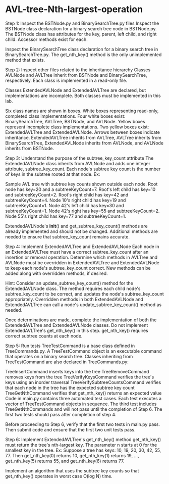 # AVL-tree-Nth-largest-operation
Step 1: Inspect the BSTNode.py and BinarySearchTree.py files
Inspect the BSTNode class declaration for a binary search tree node in BSTNode.py. The BSTNode class has attributes for the key, parent, left child, and right child. Accessor methods exist for each.

Inspect the BinarySearchTree class declaration for a binary search tree in BinarySearchTree.py. The get_nth_key() method is the only unimplemented method that exists.


Step 2: Inspect other files related to the inheritance hierarchy
Classes AVLNode and AVLTree inherit from BSTNode and BinarySearchTree, respectively. Each class is implemented in a read-only file.

Classes ExtendedAVLNode and ExtendedAVLTree are declared, but implementations are incomplete. Both classes must be implemented in this lab.

Six class names are shown in boxes. White boxes representing read-only, completed class implementations. Four white boxes exist: BinarySearchTree, AVLTree, BSTNode, and AVLNode. Yellow boxes represent incomplete class implementations. Two yellow boxes exist: ExtendedAVLTree and ExtendedAVLNode. Arrows between boxes indicate inheritance. ExtendedAVLTree inherits from AVLTree, AVLTree inherits from BinarySearchTree, ExtendedAVLNode inherits from AVLNode, and AVLNode inherits from BSTNode.

Step 3: Understand the purpose of the subtree_key_count attribute
The ExtendedAVLNode class inherits from AVLNode and adds one integer attribute, subtree_key_count. Each node's subtree key count is the number of keys in the subtree rooted at that node. Ex:

Sample AVL tree with subtree key counts shown outside each node. Root node has key=20 and a subtreeKeyCount=7. Root's left child has key=10 and subtreeKeyCount=2. Root's right child  has key=42 and subtreeKeyCount=4. Node 10's right child has key=19 and subtreeKeyCount=1. Node 42's left child has key=30 and subtreeKeyCount=1. Node 42's right has key=55 and subtreeKeyCount=2. Node 55's right child has key=77 and subtreeKeyCount=1.

ExtendedAVLNode's __init__() and get_subtree_key_count() methods are already implemented and should not be changed. Additional methods are needed to ensure that subtree_key_count remains accurate.


Step 4: Implement ExtendedAVLTree and ExtendedAVLNode
Each node in an ExtendedAVLTree must have a correct subtree_key_count after an insertion or removal operation. Determine which methods in AVLTree and AVLNode must be overridden in ExtendedAVLTree and ExtendedAVLNode to keep each node's subtree_key_count correct. New methods can be added along with overridden methods, if desired.

Hint: Consider an update_subtree_key_count() method for the ExtendedAVLNode class. The method requires each child node's subtree_key_count to be correct, and updates the node's subtree_key_count appropriately. Overridden methods in both ExtendedAVLNode and ExtendedAVLTree can call a node's update_subtree_key_count() method as needed.

Once determinations are made, complete the implementation of both the ExtendedAVLTree and ExtendedAVLNode classes. Do not implement ExtendedAVLTree's get_nth_key() in this step. get_nth_key() requires correct subtree counts at each node.


Step 5: Run tests
TreeTestCommand is a base class defined in TreeCommands.py. A TreeTestCommand object is an executable command that operates on a binary search tree. Classes inheriting from TreeTestCommand are also declared in TreeCommands.py:

TreeInsertCommand inserts keys into the tree
TreeRemoveCommand removes keys from the tree
TreeVerifyKeysCommand verifies the tree's keys using an inorder traversal
TreeVerifySubtreeCountsCommand verifies that each node in the tree has the expected subtree key count
TreeGetNthCommand verifies that get_nth_key() returns an expected value
Code in main.py contains three automated test cases. Each test executes a vector of TreeTestCommand objects in sequence. The third test includes TreeGetNthCommands and will not pass until the completion of Step 6. The first two tests should pass after completion of step 4.

Before proceeding to Step 6, verify that the first two tests in main.py pass. Then submit code and ensure that the first two unit tests pass.


Step 6: Implement ExtendedAVLTree's get_nth_key() method
get_nth_key() must return the tree's nth-largest key. The parameter n starts at 0 for the smallest key in the tree. Ex: Suppose a tree has keys: 10, 19, 20, 30, 42, 55, 77. Then get_nth_key(0) returns 10, get_nth_key(1) returns 19, ..., get_nth_key(5) returns 55, and get_nth_key(6) returns 77.

Implement an algorithm that uses the subtree key counts so that get_nth_key() operates in worst case O(log N) time.

